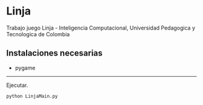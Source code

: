 # Linja
Trabajo juego Linja - Inteligencia Computacional, Universidad Pedagogica y Tecnologica de Colombia

## Instalaciones necesarias
* pygame
***
Ejecutar. 
```
python LinjaMain.py
```
